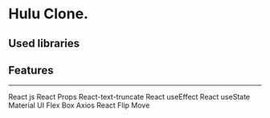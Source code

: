 # Hulu Clone.
## Used libraries

## Features
*********************
React js
React Props
React-text-truncate
React useEffect
React useState
Material UI
Flex Box
Axios
React Flip Move
 
